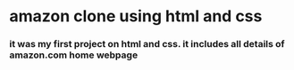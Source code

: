 # amazon clone using html and css
### it was my first project on html and css. it includes all details of amazon.com home webpage
